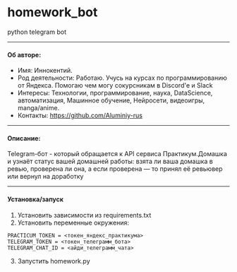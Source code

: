 # homework_bot
python telegram bot

---

#### **Об авторе:**
* Имя: Иннокентий.
* Род деятельности: Работаю. Учусь на курсах по программированию от Яндекса. Помогаю чем могу сокурсникам в Discord'e и Slack
* Интересы: Технологии, программирование, наука, DataScience, автоматизация, Машинное обучение, Нейросети, видеоигры, manga/anime.
* Контакты: https://github.com/Aluminiy-rus

---

#### **Описание:**
Telegram-бот - который обращается к API сервиса Практикум.Домашка и узнаёт статус вашей домашней работы: взята ли ваша домашка в ревью, проверена ли она, а если проверена — то принял её ревьювер или вернул на доработку

---

#### **Установка/запуск**
1. Установить зависимости из requirements.txt
2. Установить переменные окружения:
```
PRACTICUM_TOKEN = <токен_яндекс_практикума>
TELEGRAM_TOKEN = <токен_телеграмм_бота>
TELEGRAM_CHAT_ID = <айди_телеграмм_чата>
```
3. Запустить homework.py
